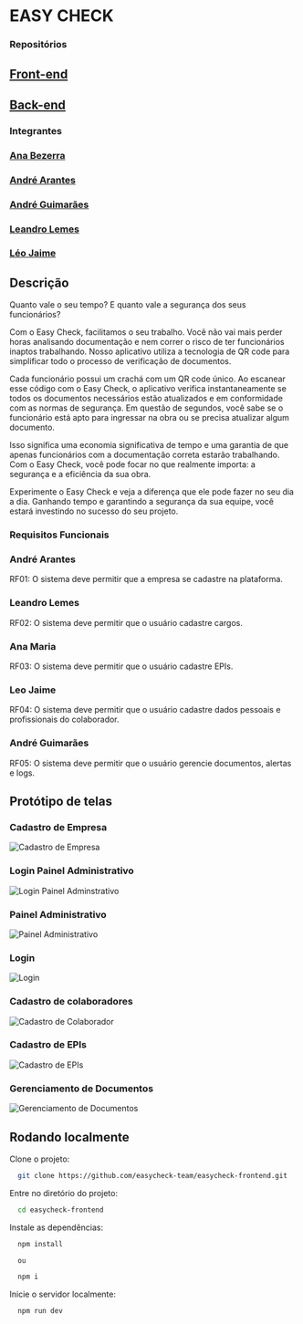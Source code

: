 
# EASY CHECK

### Repositórios

## [Front-end](https://github.com/easycheck-team/easycheck-frontend.git)
## [Back-end](https://github.com/easycheck-team/easycheck-backend.git)

### Integrantes

### [Ana Bezerra](https://github.com/anavbezerra)
### [André Arantes](https://github.com/arantesandre)
### [André Guimarães](https://github.com/GuimaFox)
### [Leandro Lemes](https://github.com/LeandrojLemes)
### [Léo Jaime](https://github.com/LeoJaime-92)


## Descrição

Quanto vale o seu tempo? E quanto vale a segurança dos seus funcionários?

Com o Easy Check, facilitamos o seu trabalho. Você não vai mais perder horas analisando documentação e nem correr o risco de ter funcionários inaptos trabalhando. Nosso aplicativo utiliza a tecnologia de QR code para simplificar todo o processo de verificação de documentos.

Cada funcionário possui um crachá com um QR code único. Ao escanear esse código com o Easy Check, o aplicativo verifica instantaneamente se todos os documentos necessários estão atualizados e em conformidade com as normas de segurança. Em questão de segundos, você sabe se o funcionário está apto para ingressar na obra ou se precisa atualizar algum documento.

Isso significa uma economia significativa de tempo e uma garantia de que apenas funcionários com a documentação correta estarão trabalhando. Com o Easy Check, você pode focar no que realmente importa: a segurança e a eficiência da sua obra.

Experimente o Easy Check e veja a diferença que ele pode fazer no seu dia a dia. Ganhando tempo e garantindo a segurança da sua equipe, você estará investindo no sucesso do seu projeto.


### Requisitos Funcionais

### André Arantes
RF01: O sistema deve permitir que a empresa se cadastre na plataforma.

### Leandro Lemes
RF02: O sistema deve permitir que o usuário cadastre cargos.

### Ana Maria
RF03: O sistema deve permitir que o usuário cadastre EPIs.

### Leo Jaime
RF04: O sistema deve permitir que o usuário cadastre dados pessoais e profissionais do colaborador.

### André Guimarães
RF05: O sistema deve permitir que o usuário gerencie documentos, alertas e logs.

## Protótipo de telas

### Cadastro de Empresa

![Cadastro de Empresa](.jpeg)

### Login Painel Administrativo

![Login Painel Adminstrativo](.jpeg)

### Painel Administrativo

![Painel Administrativo](.jpeg)

### Login

![Login](src/assets/easycheck-tela-login.jpeg)

### Cadastro de colaboradores

![Cadastro de Colaborador](src/assets/easycheck-tela-cadastro-colaborador.jpeg)

### Cadastro de EPIs

![Cadastro de EPIs](.jpeg)

### Gerenciamento de Documentos

![Gerenciamento de Documentos](src/assets/gestao_de_documentos_e_epis.png)

## Rodando localmente

Clone o projeto:

```bash
  git clone https://github.com/easycheck-team/easycheck-frontend.git
```

Entre no diretório do projeto:

```bash
  cd easycheck-frontend
```

Instale as dependências:

```bash
  npm install

  ou 

  npm i
```

Inicie o servidor localmente:

```bash
  npm run dev
```



